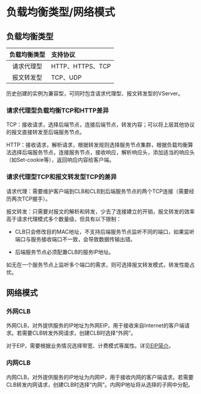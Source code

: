 

# 负载均衡类型/网络模式

## 负载均衡类型
负载均衡类型|支持协议
:-:|:-
请求代理型|HTTP、HTTPS、TCP
报文转发型|TCP、UDP

历史创建的实例为兼容型，可同时包含请求代理型、报文转发型的VServer。

### 请求代理型负载均衡TCP和HTTP差异
TCP：接收请求，选择后端节点，连接后端节点，转发内容；可以将上层其他协议的报文直接转发至后端服务节点。

HTTP：接收请求，解析请求，根据转发规则选择服务节点集群，根据负载均衡算法选择后端服务节点，连接服务节点，接收响应，解析响应头，添加适当的响应头（如Set-cookie等），返回响应内容给客户端。

### 请求代理型TCP和报文转发型TCP的差异
请求代理：需要维护客户端到CLB和CLB到后端服务节点的两个TCP连接（需要经历两次TCP握手）。

报文转发：只需要对报文的解析和转发，少去了连接建立的开销，报文转发的效率高于请求代理模式多个数量级，但具有以下限制：

*  CLB只会修改目的MAC地址，不支持后端服务节点监听不同的端口，如果监听端口与服务接收端口不一致，会导致数据传输出错。

*  后端服务节点必须配置CLB的服务IP地址。

如无在一个服务节点上监听多个端口的需求，则可选择报文转发模式，转发性能占优。

## 网络模式

### 外网CLB

外网CLB，对外提供服务的IP地址为外网EIP，用于接收来自Internet的客户端请求。若需要CLB转发外网请求，创建CLB时选择“外网”。

对于EIP，需要根据业务情况选择带宽、计费模式等属性。详见[EIP简介](https://docs.ucloud.cn/unet/eip/introduction)。

### 内网CLB

内网CLB，对外提供服务的IP地址为内网IP，用于接收内网的客户端请求。若需要CLB转发内网请求，创建CLB时选择“内网”。内网IP地址将从选择的子网中分配。

